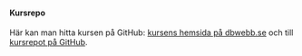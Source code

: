 #### Kursrepo

Här kan man hitta kursen på GitHub: [kursens hemsida på dbwebb.se](https://github.com/dbwebb-se/design) och till [kursrepot på GitHub](https://dbwebb.se/kurser/design-v2/kmom01).
